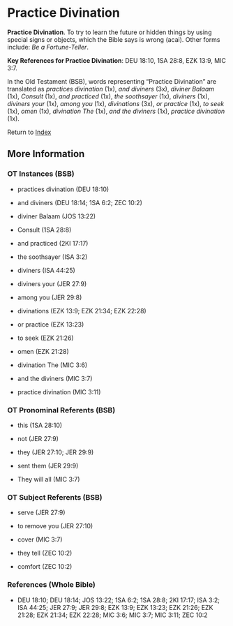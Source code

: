 # Practice Divination
**Practice Divination**. 
To try to learn the future or hidden things by using special signs or objects, which the Bible says is wrong (acai). 
Other forms include: 
*Be a Fortune-Teller*. 


**Key References for Practice Divination**: 
DEU 18:10, 1SA 28:8, EZK 13:9, MIC 3:7. 


In the Old Testament (BSB), words representing “Practice Divination” are translated as 
*practices divination* (1x), *and diviners* (3x), *diviner Balaam* (1x), *Consult* (1x), *and practiced* (1x), *the soothsayer* (1x), *diviners* (1x), *diviners your* (1x), *among you* (1x), *divinations* (3x), *or practice* (1x), *to seek* (1x), *omen* (1x), *divination The* (1x), *and the diviners* (1x), *practice divination* (1x). 




Return to [Index](00-Index.md)

## More Information

### OT Instances (BSB)

* practices divination (DEU 18:10)

* and diviners (DEU 18:14; 1SA 6:2; ZEC 10:2)

* diviner Balaam (JOS 13:22)

* Consult (1SA 28:8)

* and practiced (2KI 17:17)

* the soothsayer (ISA 3:2)

* diviners (ISA 44:25)

* diviners your (JER 27:9)

* among you (JER 29:8)

* divinations (EZK 13:9; EZK 21:34; EZK 22:28)

* or practice (EZK 13:23)

* to seek (EZK 21:26)

* omen (EZK 21:28)

* divination The (MIC 3:6)

* and the diviners (MIC 3:7)

* practice divination (MIC 3:11)



### OT Pronominal Referents (BSB)

* this (1SA 28:10)

* not (JER 27:9)

* they (JER 27:10; JER 29:9)

* sent them (JER 29:9)

* They will all (MIC 3:7)



### OT Subject Referents (BSB)

* serve (JER 27:9)

* to remove you (JER 27:10)

* cover (MIC 3:7)

* they tell (ZEC 10:2)

* comfort (ZEC 10:2)



### References (Whole Bible)

* DEU 18:10; DEU 18:14; JOS 13:22; 1SA 6:2; 1SA 28:8; 2KI 17:17; ISA 3:2; ISA 44:25; JER 27:9; JER 29:8; EZK 13:9; EZK 13:23; EZK 21:26; EZK 21:28; EZK 21:34; EZK 22:28; MIC 3:6; MIC 3:7; MIC 3:11; ZEC 10:2



